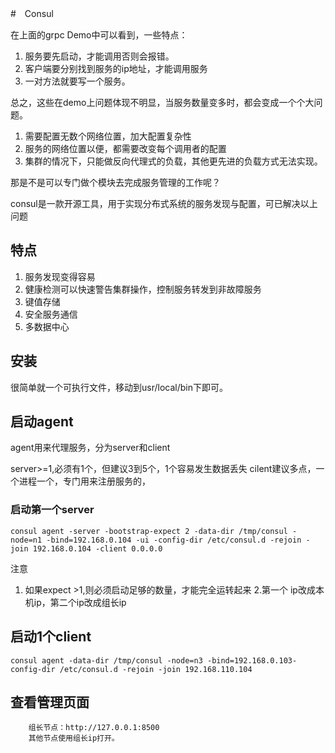#　Consul

在上面的grpc Demo中可以看到，一些特点：

1. 服务要先启动，才能调用否则会报错。
2. 客户端要分别找到服务的ip地址，才能调用服务
3. 一对方法就要写一个服务。

总之，这些在demo上问题体现不明显，当服务数量变多时，都会变成一个个大问题。

 1. 需要配置无数个网络位置，加大配置复杂性
 2. 服务的网络位置以便，都需要改变每个调用者的配置
 3. 集群的情况下，只能做反向代理式的负载，其他更先进的负载方式无法实现。

 那是不是可以专门做个模块去完成服务管理的工作呢？

consul是一款开源工具，用于实现分布式系统的服务发现与配置，可已解决以上问题

## 特点

1. 服务发现变得容易
2. 健康检测可以快速警告集群操作，控制服务转发到非故障服务
3. 键值存储
4. 安全服务通信
5. 多数据中心

## 安装

很简单就一个可执行文件，移动到usr/local/bin下即可。

## 启动agent

agent用来代理服务，分为server和client

server>=1,必须有1个，但建议3到5个，1个容易发生数据丢失
cilent建议多点，一个进程一个，专门用来注册服务的，

### 启动第一个server

    consul agent -server -bootstrap-expect 2 -data-dir /tmp/consul -node=n1 -bind=192.168.0.104 -ui -config-dir /etc/consul.d -rejoin -join 192.168.0.104 -client 0.0.0.0

注意

1. 如果expect >1,则必须启动足够的数量，才能完全运转起来
2.第一个 ip改成本机ip，第二个ip改成组长ip
    
## 启动1个client

    consul agent -data-dir /tmp/consul -node=n3 -bind=192.168.0.103-config-dir /etc/consul.d -rejoin -join 192.168.110.104

## 查看管理页面

        组长节点：http://127.0.0.1:8500
        其他节点使用组长ip打开。
        